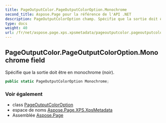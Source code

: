 ```yaml
---
title: PageOutputColor.PageOutputColorOption.Monochrome
second_title: Aspose.Page pour la référence de l'API .NET
description: PageOutputColorOption champ. Spécifie que la sortie doit être en monochrome noir.
type: docs
weight: 40
url: /fr/net/aspose.page.xps.xpsmetadata/pageoutputcolor.pageoutputcoloroption/monochrome/
---
```

## PageOutputColor.PageOutputColorOption.Monochrome field

Spécifie que la sortie doit être en monochrome (noir).

```csharp
public static PageOutputColorOption Monochrome;
```

### Voir également

* class [PageOutputColorOption](../)
* espace de noms [Aspose.Page.XPS.XpsMetadata](../../pageoutputcolor.pageoutputcoloroption/)
* Assemblée [Aspose.Page](../../../)


